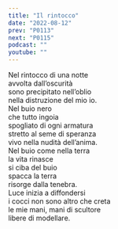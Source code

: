 ```yaml
---
title: "Il rintocco"
date: "2022-08-12"
prev: "P0113"
next: "P0115"
podcast: ""
youtube: ""
---
```


Nel rintocco di una notte  
avvolta dall’oscurità  
sono precipitato nell’oblio  
nella distruzione del mio io.  
Nel buio nero  
che tutto ingoia  
spogliato di ogni armatura  
stretto al seme di speranza  
vivo nella nudità dell’anima.  
Nel buio come nella terra  
la vita rinasce  
si ciba del buio  
spacca la terra  
risorge dalla tenebra.  
Luce inizia a diffondersi  
i cocci non sono altro che creta  
le mie mani, mani di scultore  
libere di modellare.
